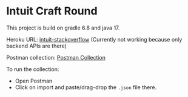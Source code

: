 # Intuit Craft Round

This project is build on gradle 6.8 and java 17.

Heroku URL: [intuit-stackoverflow](https://stackoverflow-aditya-dhiman-7ab9318c14f4.herokuapp.com/) (Currently not working because only backend APIs are there)

Postman collection: [Postman Collection](Personal.postman_collection.json)

To run the collection:
* Open Postman
* Click on import and paste/drag-drop the `.json` file there.